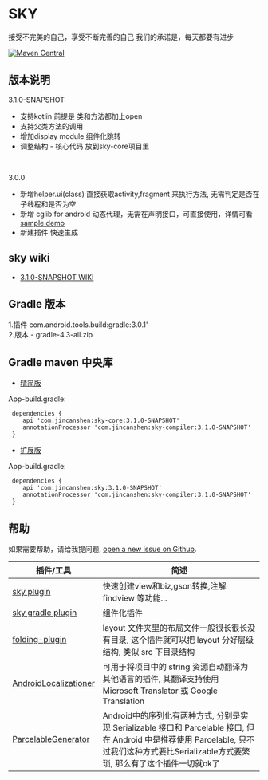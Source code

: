 # SKY
接受不完美的自己，享受不断完善的自己 我们的承诺是，每天都要有进步

[![Maven Central][mavenbadge-svg]][mavenbadge]

版本说明
-----------------------------------
3.1.0-SNAPSHOT

 - 支持kotlin 前提是 类和方法都加上open
 - 支持父类方法的调用
 - 增加display module 组件化跳转
 - 调整结构 - 核心代码 放到sky-core项目里
<br />

3.0.0

 - 新增helper.ui(class)  直接获取activity,fragment 来执行方法, 无需判定是否在子线程和是否为空
 - 新增 cglib for android 动态代理，无需在声明接口，可直接使用，详情可看 [sample demo](https://github.com/skyJinc/sky/tree/master/sample/src/main/java/com/example/sky)<br />
 - 新建插件 快速生成

sky wiki
-----------------------------------
 - [3.1.0-SNAPSHOT WIKI](https://github.com/skyJinc/sky/wiki)


Gradle 版本
-----------------------------------
1.插件 com.android.tools.build:gradle:3.0.1'<br />
2.版本 - gradle-4.3-all.zip<br />

Gradle maven 中央库
----------------------

 - [精简版](https://github.com/skyJinc/sky/wiki/3.1.0-gradle_init)
 
App-build.gradle:

     dependencies {
        api 'com.jincanshen:sky-core:3.1.0-SNAPSHOT'
        annotationProcessor 'com.jincanshen:sky-compiler:3.1.0-SNAPSHOT'
     }

 - [扩展版](https://github.com/skyJinc/sky/wiki/3.1.0-gradle_init)
 
App-build.gradle:

     dependencies {
        api 'com.jincanshen:sky:3.1.0-SNAPSHOT'
        annotationProcessor 'com.jincanshen:sky-compiler:3.1.0-SNAPSHOT'
     }


帮助
-----------------------

如果需要帮助，请给我提问题, [open a new issue on Github](https://github.com/skyJinc/sky/issues/new).


插件/工具 | 简述
-------- | --------
[sky plugin](https://github.com/skyJinc/SkyPlugin) | 快速创建view和biz,gson转换,注解findview 等功能...
[sky gradle plugin](https://github.com/skyJinc/SkyGradlePlugIn) | 组件化插件
[folding-plugin](https://github.com/dmytrodanylyk/folding-plugin) | layout 文件夹里的布局文件一般很长很长没有目录, 这个插件就可以把 layout 分好层级结构, 类似 src 下目录结构
[AndroidLocalizationer](https://github.com/westlinkin/AndroidLocalizationer) | 可用于将项目中的 string 资源自动翻译为其他语言的插件, 其翻译支持使用 Microsoft Translator 或 Google Translation
[ParcelableGenerator](https://github.com/mcharmas/android-parcelable-intellij-plugin) | Android中的序列化有两种方式, 分别是实现 Serializable 接口和 Parcelable 接口, 但在 Android 中是推荐使用 Parcelable, 只不过我们这种方式要比Serializable方式要繁琐, 那么有了这个插件一切就ok了


[mavenbadge-svg]: https://maven-badges.herokuapp.com/maven-central/com.jincanshen/sky/badge.svg
[mavenbadge]: https://maven-badges.herokuapp.com/maven-central/com.jincanshen/sky
